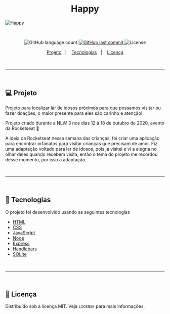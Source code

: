 <h1 align="center">
	Happy
</h1> 

![Happy](public/images/gif-happy.gif)

<p>&nbsp;&nbsp;</p>

<p align="center">
  <img alt="GitHub language count" src="https://img.shields.io/github/languages/count/pcaffa/happy">	
  
  <a href="https://github.com/pcaffa/happy/commits/master">
    <img alt="GitHub last commit" src="https://img.shields.io/github/last-commit/pcaffa/happy">
  </a>
  
  <img alt="License" src="https://img.shields.io/badge/license-MIT-brightgreen"> 
<p>

<p align="center">
  <a href="#-projeto">Projeto</a>&nbsp;&nbsp;&nbsp;|&nbsp;&nbsp;&nbsp;
  <a href="#-tecnologias">Tecnologias</a>&nbsp;&nbsp;&nbsp;|&nbsp;&nbsp;&nbsp;
  <a href="#-licenca">Licença</a>
</p>

<p>&nbsp;&nbsp;</p>

---

<p>&nbsp;&nbsp;</p>

## 💻 Projeto

 Projeto para localizar lar de idosos próximos para que possamos visitar ou fazer doações, o maior presente para eles são carinho e atenção!

 Projeto criado durante a NLW 3 nos dias 12 à 18 de outubro de 2020, evento da Rocketseat 🚀 

 A ideia da Rocketseat nessa semana das crianças, foi criar uma aplicação para encontrar orfanatos para visitar crianças que precisam de amor.
 Fiz uma adaptação voltado para lar de idosos, pois já visitei e vi a alegria no olhar deles quando recebem visita, então o tema do projeto me recordou desse momento, por isso a adaptação.

<p>&nbsp;&nbsp;</p>

---

<p>&nbsp;&nbsp;</p>

## 🚀 Tecnologias

O projeto foi desenvolvido usando as seguintes tecnologias

- [HTML](https://developer.mozilla.org/pt-BR/docs/Web/HTML)
- [CSS](https://developer.mozilla.org/pt-BR/docs/Web/CSS)
- [JavaScript](https://developer.mozilla.org/pt-BR/docs/Web/JavaScript)
- [Node](https://nodejs.org/en/)
- [Express](https://expressjs.com/pt-br/)
- [Handlebars](https://handlebarsjs.com/guide/)
- [SQLite](https://www.sqlite.org/index.html)

<p>&nbsp;&nbsp;</p>

---

<p>&nbsp;&nbsp;</p>

## 📂 Licença

Distribuído sob a licença MIT. Veja `LICENSE` para mais informações.
